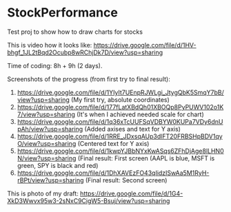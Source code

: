 # StockPerformance
Test proj to show how to draw charts for stocks

This is video how it looks like: https://drive.google.com/file/d/1HV-bhgf_1JL2tBqd2Ocubp8wRChjDk7D/view?usp=sharing

Time of coding: 8h + 9h (2 days).

Screenshots of the progress (from first try to final result):
1) https://drive.google.com/file/d/1YIyIt7UEnpRJWLgi_JtygQbK5SmqY7bB/view?usp=sharing (My first try, absolute coordinates)
2) https://drive.google.com/file/d/177fLatXBdQh01XBOQp8PyPUWV102o1K7/view?usp=sharing (It's when I achieved needed scale for chart)
3) https://drive.google.com/file/d/1q36xTcUUFSqVDBYW0KUPa7VDy6dnUpAh/view?usp=sharing (Added axises and text for Y axis)
4) https://drive.google.com/file/d/1RRE_JDxsqAUp3dlFT20FRBSHpBDV1qyO/view?usp=sharing (Centered text for Y axis)
5) https://drive.google.com/file/d/1kwpYJBbNYxKwASqs6ZFhDjAge8lLHN0N/view?usp=sharing (Final result: First screen (AAPL is blue, MSFT is green, SPY is black and red)
6) https://drive.google.com/file/d/1DhXAVEzFO43qIidzISwAa5M1RyH-rBPt/view?usp=sharing (Final result: Second screen) 

This is photo of my draft: https://drive.google.com/file/d/1G4-XkD3Wwvx95w3-2sNxC9CigW5-Bsuj/view?usp=sharing
